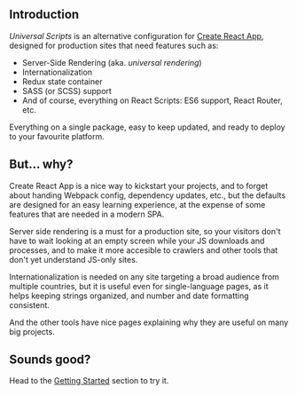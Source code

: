 Introduction
------------

_Universal Scripts_ is an alternative configuration for [Create React App](https://github.com/facebookincubator/create-react-app), designed for production sites that need features such as:

- Server-Side Rendering (aka. _universal rendering_)
- Internationalization
- Redux state container
- SASS (or SCSS) support
- And of course, everything on React Scripts: ES6 support, React Router, etc.

Everything on a single package, easy to keep updated, and ready to deploy to your favourite platform.


But... why?
-----------

Create React App is a nice way to kickstart your projects, and to forget about handing Webpack config, dependency updates, etc., but the defaults are designed for an easy learning experience, at the expense of some features that are needed in a modern SPA.

Server side rendering is a must for a production site, so your visitors don't have to wait looking at an empty screen while your JS downloads and processes, and to make it more accesible to crawlers and other tools that don't yet understand JS-only sites.

Internationalization is needed on any site targeting a broad audience from multiple countries, but it is useful even for single-language pages, as it helps keeping strings organized, and number and date formatting consistent.

And the other tools have nice pages explaining why they are useful on many big projects.


Sounds good?
------------

Head to the [Getting Started](getting-started) section to try it.
